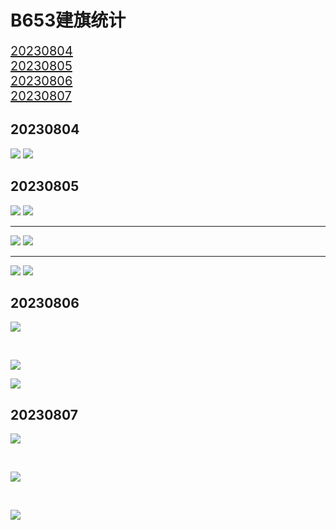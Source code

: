 # B653建旗统计

<div style="display: flex;flex-direction: column;font-size: 20px">
<div><a href="/blogs/game/建旗统计/20230804/">20230804</a></div>
<div><a href="/blogs/game/建旗统计/20230805/">20230805</a></div>
<div><a href="/blogs/game/建旗统计/20230806/">20230806</a></div>
<div><a href="/blogs/game/建旗统计/20230807/">20230807</a></div>
</div>

## 20230804

![](https://typro-zh.oss-cn-shanghai.aliyuncs.com/Screenshot_2023-08-04-10-33-09-307_com.lilithgame.jpg)
![](https://typro-zh.oss-cn-shanghai.aliyuncs.com/imgs/Screenshot_2023-08-04-17-17-13-894_com.lilithgame.jpg)

## 20230805

![](https://typro-zh.oss-cn-shanghai.aliyuncs.com/imgs/Screenshot_2023-08-05-10-03-54-433_com.lilithgame.jpg)
![](https://typro-zh.oss-cn-shanghai.aliyuncs.com/imgs/Screenshot_2023-08-05-10-34-59-914_com.lilithgame.jpg)


<hr/>

![](https://typro-zh.oss-cn-shanghai.aliyuncs.com/imgs/Screenshot_2023-08-05-15-35-24-936_com.lilithgame.jpg)
![](https://typro-zh.oss-cn-shanghai.aliyuncs.com/imgs/Screenshot_2023-08-05-15-48-17-784_com.lilithgame.jpg)

<hr/>

![](https://typro-zh.oss-cn-shanghai.aliyuncs.com/imgs/Screenshot_2023-08-05-23-28-21-552_com.lilithgame.jpg)
![](https://typro-zh.oss-cn-shanghai.aliyuncs.com/imgs/Screenshot_2023-08-05-23-28-24-193_com.lilithgame.jpg)

## 20230806

![](https://typro-zh.oss-cn-shanghai.aliyuncs.com/imgs/Screenshot_2023-08-07-09-54-21-239_com.lilithgame.jpg)

<br/>

![](https://typro-zh.oss-cn-shanghai.aliyuncs.com/imgs/Screenshot_2023-08-07-08-46-56-172_com.lilithgame.jpg)

![](https://typro-zh.oss-cn-shanghai.aliyuncs.com/imgs/Screenshot_2023-08-07-08-47-05-667_com.lilithgame.jpg)

## 20230807

![](https://typro-zh.oss-cn-shanghai.aliyuncs.com/Screenshot_2023-08-07-12-13-53-389_com.lilithgame.jpg)

<br/>

![](https://typro-zh.oss-cn-shanghai.aliyuncs.com/Screenshot_2023-08-07-15-00-57-583_com.lilithgame.jpg)

<br/>

![](https://typro-zh.oss-cn-shanghai.aliyuncs.com/Screenshot_2023-08-07-17-56-27-491_com.lilithgame.jpg)